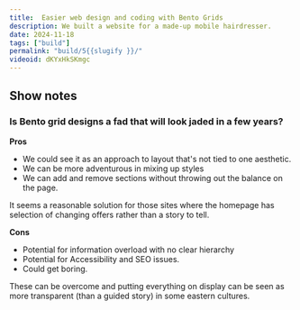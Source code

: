 ```yaml
---
title:  Easier web design and coding with Bento Grids 
description: We built a website for a made-up mobile hairdresser.
date: 2024-11-18
tags: ["build"]
permalink: "build/5{{slugify }}/"
videoid: dKYxHkSKmgc
---
```


## Show notes


### Is Bento grid designs a fad that will look jaded in a few years?

**Pros**

- We could see it as an approach to layout that's not tied to one aesthetic.
- We can be more adventurous in mixing up styles
- We can add and remove sections without throwing out the balance on the page. 

It seems a reasonable solution for those sites where the homepage has selection of changing offers rather than a story to tell.

**Cons**

- Potential for information overload with no clear hierarchy
- Potential for Accessibility and SEO issues.
- Could get boring.

These can be overcome and putting everything on display can be seen as more transparent (than a guided story) in some eastern cultures.
